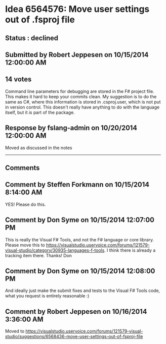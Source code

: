 # Idea 6564576: Move user settings out of .fsproj file #

## Status : declined

## Submitted by Robert Jeppesen on 10/15/2014 12:00:00 AM

## 14 votes

Command line parameters for debugging are stored in the F# project file. This makes it hard to keep your commits clean.
My suggestion is to do the same as C#, where this information is stored in .csproj.user, which is not put in version control.
This doesn't really have anything to do with the language itself, but it *is* part of the package.



## Response by fslang-admin on 10/20/2014 12:00:00 AM

Moved as discussed in the notes

------------------------
## Comments


## Comment by Steffen Forkmann on 10/15/2014 8:14:00 AM
YES! Please do this.


## Comment by Don Syme on 10/15/2014 12:07:00 PM
This is really the Visual F# Tools, and not the F# language or core library.
Please move this to https://visualstudio.uservoice.com/forums/121579-visual-studio/category/30935-languages-f-tools. I think there is already a tracking item there.
Thanks!
Don


## Comment by Don Syme on 10/15/2014 12:08:00 PM
And ideally just make the submit fixes and tests to the Visual F# Tools code, what you request is entirely reasonable :)


## Comment by Robert Jeppesen on 10/16/2014 3:36:00 AM
Moved to https://visualstudio.uservoice.com/forums/121579-visual-studio/suggestions/6568436-move-user-settings-out-of-fsproj-file

